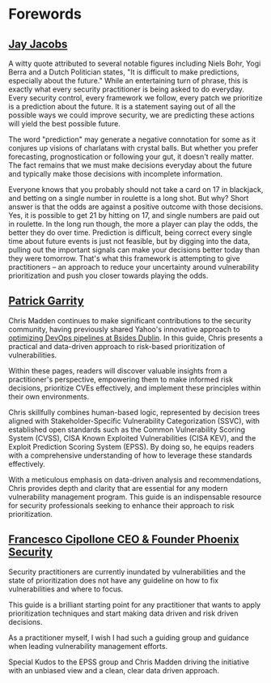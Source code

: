 # Forewords

## [Jay Jacobs](https://www.linkedin.com/in/jayjacobs1/)
A witty quote attributed to several notable figures including Niels Bohr, Yogi Berra and a Dutch Politician states, "It is difficult to make predictions, especially about the future." While an entertaining turn of phrase, this is exactly what every security practitioner is being asked to do everyday. Every security control, every framework we follow, every patch we prioritize is a prediction about the future. It is a statement saying out of all the possible ways we could improve security, we are predicting these actions will yield the best possible future. 

The word "prediction" may generate a negative connotation for some as it conjures up visions of charlatans with crystal balls. But whether you prefer forecasting, prognostication or following your gut, it doesn't really matter. The fact remains that we must make decisions everyday about the future and typically make those decisions with incomplete information. 

Everyone knows that you probably should not take a card on 17 in blackjack, and betting on a single number in roulette is a long shot. But why? Short answer is that the odds are against a positive outcome with those decisions. Yes, it is possible to get 21 by hitting on 17, and single numbers are paid out in roulette. In the long run though, the more a player can play the odds, the better they do over time. Prediction is difficult, being correct every single time about future events is just not feasible, but by digging into the data, pulling out the important signals can make your decisions better today than they were tomorrow. That's what this framework is attempting to give practitioners – an approach to reduce your uncertainty around vulnerability prioritization and push you closer towards playing the odds.


## [Patrick Garrity](https://www.linkedin.com/in/patrickmgarrity/)
Chris Madden continues to make significant contributions to the security community, having previously shared Yahoo's innovative approach to [optimizing DevOps pipelines at Bsides Dublin](https://www.youtube.com/watch?v=oMZN810xfck). In this guide, Chris presents a practical and data-driven approach to risk-based prioritization of vulnerabilities.

Within these pages, readers will discover valuable insights from a practitioner's perspective, empowering them to make informed risk decisions, prioritize CVEs effectively, and implement these principles within their own environments.

Chris skillfully combines human-based logic, represented by decision trees aligned with Stakeholder-Specific Vulnerability Categorization (SSVC), with established open standards such as the Common Vulnerability Scoring System (CVSS), CISA Known Exploited Vulnerabilities (CISA KEV), and the Exploit Prediction Scoring System (EPSS). By doing so, he equips readers with a comprehensive understanding of how to leverage these standards effectively.

With a meticulous emphasis on data-driven analysis and recommendations, Chris provides depth and clarity that are essential for any modern vulnerability management program. This guide is an indispensable resource for security professionals seeking to enhance their approach to risk prioritization.


## [Francesco Cipollone CEO & Founder Phoenix Security ](https://www.linkedin.com/in/fracipo)
Security practitioners are currently inundated by vulnerabilities and the state of prioritization does not have any guideline on how to fix vulnerabilities and where to focus. 

This guide is a brilliant starting point for any practitioner that wants to apply prioritization techniques and start making data driven and risk driven decisions. 

As a practitioner myself, I wish I had such a guiding group and guidance when leading vulnerability management efforts. 

Special Kudos to the EPSS group and Chris Madden driving the initiative with an unbiased view and a clean, clear data driven approach. 


